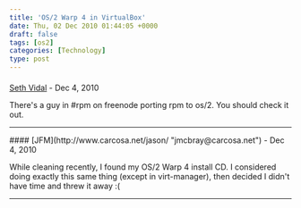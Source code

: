 ```yaml
---
title: 'OS/2 Warp 4 in VirtualBox'
date: Thu, 02 Dec 2010 01:44:05 +0000
draft: false
tags: [os2]
categories: [Technology]
type: post
---
```



#### 
[Seth Vidal]( "seth-blog@sethdot.org") - <time datetime="2010-12-02 23:40:49">Dec 4, 2010</time>

There's a guy in #rpm on freenode porting rpm to os/2. You should check it out.
<hr />
#### 
[JFM](http://www.carcosa.net/jason/ "jmcbray@carcosa.net") - <time datetime="2010-12-02 14:59:41">Dec 4, 2010</time>

While cleaning recently, I found my OS/2 Warp 4 install CD. I considered doing exactly this same thing (except in virt-manager), then decided I didn't have time and threw it away :(
<hr />
